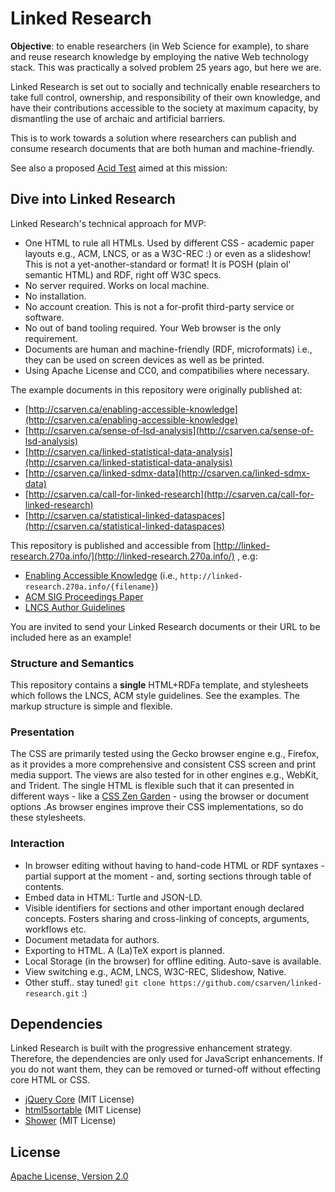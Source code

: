 # Linked Research

**Objective**: to enable researchers (in Web Science for example), to share and
reuse research knowledge by employing the native Web technology stack. This was
practically a solved problem 25 years ago, but here we are.

Linked Research is set out to socially and technically enable researchers to
take full control, ownership, and responsibility of their own knowledge, and
have their contributions accessible to the society at maximum capacity, by
dismantling the use of archaic and artificial barriers.

This is to work towards a solution where researchers can publish and consume
research documents that are both human and machine-friendly.

See also a proposed [Acid Test](http://csarven.ca/enabling-accessible-knowledge#acid-test)
aimed at this mission:

## Dive into Linked Research

Linked Research's technical approach for MVP:

* One HTML to rule all HTMLs. Used by different CSS - academic paper layouts 
e.g., ACM, LNCS, or as a W3C-REC :) or even as a slideshow! This is not a
yet-another-standard or format! It is POSH (plain ol' semantic HTML) and RDF,
right off W3C specs.
* No server required. Works on local machine.
* No installation.
* No account creation. This is not a for-profit third-party service or software.
* No out of band tooling required. Your Web browser is the only requirement.
* Documents are human and machine-friendly (RDF, microformats)
i.e., they can be used on screen devices as well as be printed.
* Using Apache License and CC0, and compatibilies where necessary.

The example documents in this repository were originally published at:

* [http://csarven.ca/enabling-accessible-knowledge](http://csarven.ca/enabling-accessible-knowledge)
* [http://csarven.ca/sense-of-lsd-analysis](http://csarven.ca/sense-of-lsd-analysis)
* [http://csarven.ca/linked-statistical-data-analysis](http://csarven.ca/linked-statistical-data-analysis)
* [http://csarven.ca/linked-sdmx-data](http://csarven.ca/linked-sdmx-data)
* [http://csarven.ca/call-for-linked-research](http://csarven.ca/call-for-linked-research)
* [http://csarven.ca/statistical-linked-dataspaces](http://csarven.ca/statistical-linked-dataspaces)

This repository is published and accessible from [http://linked-research.270a.info/](http://linked-research.270a.info/)
, e.g:

* [Enabling Accessible Knowledge](http://linked-research.270a.info/enabling-accessible-knowledge.html)
(i.e., `http://linked-research.270a.info/{filename}`)
* [ACM SIG Proceedings Paper](http://linked-research.270a.info/acm-sigproc-sp.html)
* [LNCS Author Guidelines](http://linked-research.270a.info/lncs-splnproc.html)

You are invited to send your Linked Research documents or their URL to be
included here as an example!


### Structure and Semantics

This repository contains a **single** HTML+RDFa template, and stylesheets which 
follows the LNCS, ACM style guidelines. See the examples. The markup structure 
is simple and flexible.

### Presentation

The CSS are primarily tested using the Gecko browser engine e.g., Firefox, as it
provides a more comprehensive and consistent CSS screen and print media support.
The views are also tested for in other engines e.g., WebKit, and Trident. The
single HTML is flexible such that it can presented in different ways - like a
[CSS Zen Garden](http://csszengarden.com/) - using the browser or document options
.As browser engines improve their CSS implementations, so do these stylesheets.

### Interaction

* In browser editing without having to hand-code HTML or RDF syntaxes - partial
support at the moment - and, sorting sections through table of contents.
* Embed data in HTML: Turtle and JSON-LD.
* Visible identifiers for sections and other important enough declared concepts.
Fosters sharing and cross-linking of concepts, arguments, workflows etc.
* Document metadata for authors.
* Exporting to HTML. A (La)TeX export is planned.
* Local Storage (in the browser) for offline editing. Auto-save is available.
* View switching e.g., ACM, LNCS, W3C-REC, Slideshow, Native.
* Other stuff.. stay tuned! `git clone https://github.com/csarven/linked-research.git`
:)

## Dependencies

Linked Research is built with the progressive enhancement strategy. Therefore, the dependencies are only used for JavaScript enhancements. If you do not want them, they can be removed or turned-off without effecting core HTML or CSS.

* [jQuery Core](http://jquery.com/) (MIT License)
* [html5sortable](https://github.com/voidberg/html5sortable) (MIT License)
* [Shower](https://github.com/shower/shower) (MIT License)

## License
[Apache License, Version 2.0](http://www.apache.org/licenses/LICENSE-2.0)
